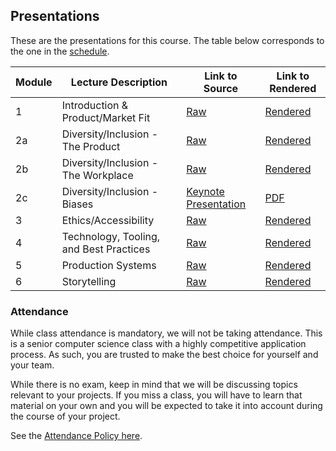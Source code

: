 Presentations
---

These are the presentations for this course. The table below corresponds to the one in the [schedule](../other_pages/schedule.md).

| Module | Lecture Description | Link to Source | Link to Rendered |
| -- | -- | -- | -- |
| 1 | Introduction & Product/Market Fit | [Raw](./product.md) | [Rendered](./output/product.html) |
| 2a | Diversity/Inclusion - The Product | [Raw](./diversity_product.md) | [Rendered](./output/diversity_product.html) |
| 2b | Diversity/Inclusion - The Workplace | [Raw](./diversity_workplace.md) | [Rendered](./output/diversity_workplace.html) |
| 2c | Diversity/Inclusion - Biases | [Keynote Presentation](./output/biases/index.html) | [PDF](./output/biases/slides.pdf) |
| 3 | Ethics/Accessibility | [Raw](./ethics.md) | [Rendered](./output/ethics.html) |
| 4 | Technology, Tooling, and Best Practices | [Raw](./best_practices_tech.md) | [Rendered](./output/best_practices_tech.html) |
| 5 | Production Systems | [Raw](./production.md) | [Rendered](./output/production.html) |
| 6 | Storytelling | [Raw](./storytelling.md) | [Rendered](./output/storytelling.html) |

### Attendance

While class attendance is mandatory, we will not be taking attendance.
This is a senior computer science class with a highly competitive application process.
As such, you are trusted to make the best choice for yourself and your team.

While there is no exam, keep in mind that we will be discussing topics relevant to your projects. If you miss a class, you will have to learn that material on your own and you will be expected to take it into account during the course of your project.

See the [Attendance Policy here](../policies/attendance.md).
